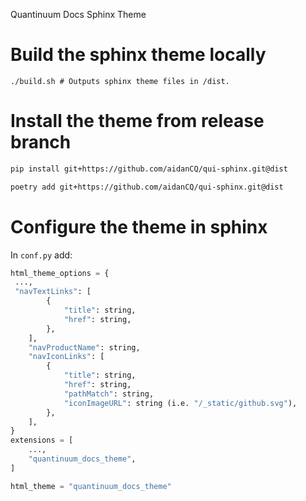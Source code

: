 Quantinuum Docs Sphinx Theme

# Build the sphinx theme locally
`./build.sh # Outputs sphinx theme files in /dist.`

# Install the theme from release branch
```bash
pip install git+https://github.com/aidanCQ/qui-sphinx.git@dist
```
```bash
poetry add git+https://github.com/aidanCQ/qui-sphinx.git@dist
```

# Configure the theme in sphinx

In `conf.py` add:

```python
html_theme_options = {
 ...,
 "navTextLinks": [
        {
            "title": string,
            "href": string,
        },
    ],
    "navProductName": string,
    "navIconLinks": [
        {
            "title": string,
            "href": string,
            "pathMatch": string,
            "iconImageURL": string (i.e. "/_static/github.svg"),
        },
    ],
}
extensions = [
    ...,
    "quantinuum_docs_theme",
]

html_theme = "quantinuum_docs_theme"
```
